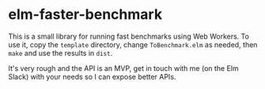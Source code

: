 # elm-faster-benchmark

This is a small library for running fast benchmarks using Web Workers. To use it, copy the `template` directory, change `ToBenchmark.elm` as needed, then `make` and use the results in `dist`.

It's very rough and the API is an MVP, get in touch with me (on the Elm Slack) with your needs so I can expose better APIs.
